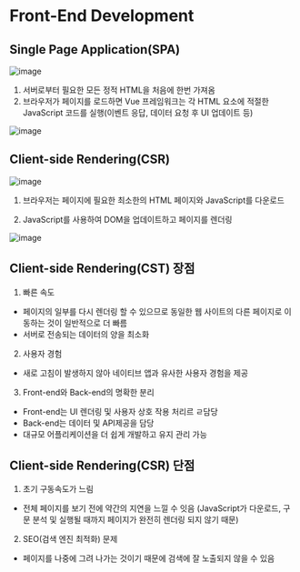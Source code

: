 # Front-End Development

## Single Page Application(SPA) 

![image](https://github.com/chelsea7023/TIL/assets/156149302/3669de5c-9522-468d-a3e7-127730feb60b)

1. 서버로부터 필요한 모든 정적 HTML을 처음에 한번 가져옴
2. 브라우저가 페이지를 로드하면 Vue 프레임워크는 각 HTML 요소에 적절한 JavaScript 코드를 실행(이벤트 응답, 데이터 요청 후 UI 업데이트 등)

![image](https://github.com/chelsea7023/TIL/assets/156149302/6b17b7e7-1d94-4f9e-a921-d799e0d3f029)

## Client-side Rendering(CSR)

![image](https://github.com/chelsea7023/TIL/assets/156149302/73c0ce15-624f-4a44-a467-e01904d1ede1)

1. 브라우저는 페이지에 필요한 최소한의 HTML 페이지와 JavaScript를 다운로드

2. JavaScript를 사용하여 DOM을 업데이트하고 페이지를 렌더링

![image](https://github.com/chelsea7023/TIL/assets/156149302/d7568b65-744a-4096-914c-679c45a58b22)

## Client-side Rendering(CST) 장점

1. 빠른 속도
* 페이지의 일부를 다시 렌더링 할 수 있으므로 동일한 웹 사이트의 다른 페이지로 이동하는 것이 일반적으로 더 빠름
* 서버로 전송되는 데이터의 양을 최소화

2. 사용자 경험
* 새로 고침이 발생하지 않아 네이티브 앱과 유사한 사용자 경험을 제공

3. Front-end와 Back-end의 명확한 분리
* Front-end는 UI 렌더링 및 사용자 상호 작용 처리르 ㄹ담당
* Back-end는 데이터 및 API제공을 담당
* 대규모 어플리케이션을 더 쉽게 개발하고 유지 관리 가능

## Client-side Rendering(CSR) 단점

1. 초기 구동속도가 느림
* 전체 페이지를 보기 전에 약간의 지연을 느낄 수 잇음
(JavaScript가 다운로드, 구문 분석 및 실행될 때까지 페이지가 완전히 렌더링 되지 않기 때문)

2. SEO(검색 엔진 최적화) 문제
* 페이지를 나중에 그려 나가는 것이기 때문에 검색에 잘 노출되지 않을 수 있음


